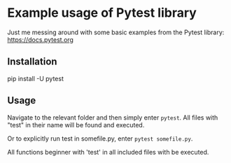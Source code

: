 # Example usage of Pytest library

Just me messing around with some basic examples from the Pytest library:
https://docs.pytest.org

## Installation
pip install -U pytest

## Usage
Navigate to the relevant folder and then simply enter `pytest`. All files with "test" in their name will be found and executed.

Or to explicitly run test in somefile.py, enter `pytest somefile.py`.

All functions beginner with 'test' in all included files with be executed.
